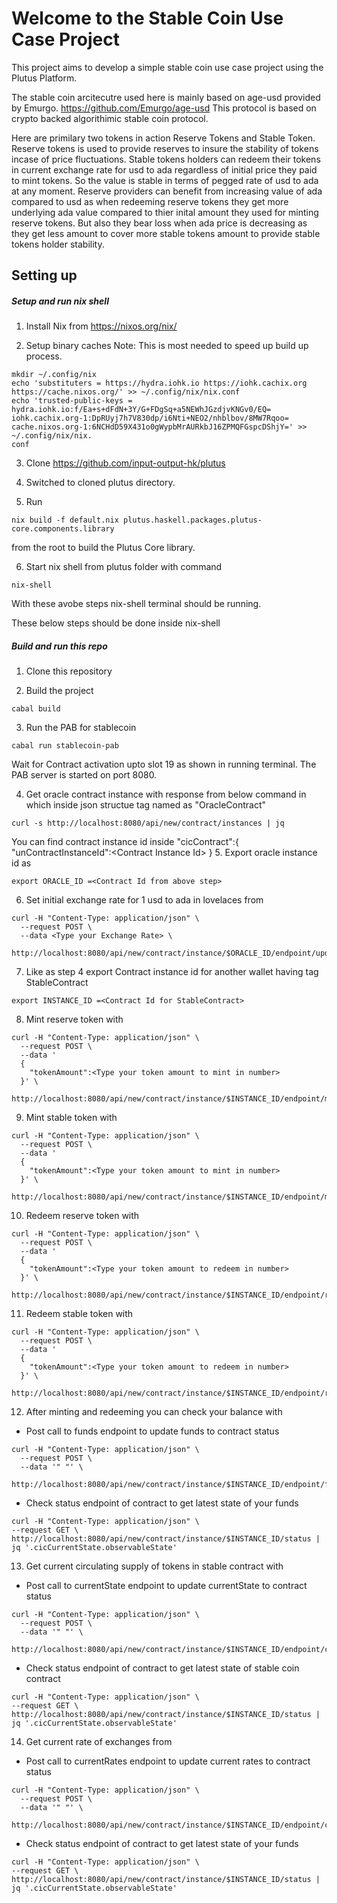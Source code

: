 # Welcome to the Stable Coin Use Case Project

This project aims to develop a simple stable coin use case project using the Plutus Platform.

The stable coin arcitecutre used here is mainly based on age-usd provided by Emurgo.
https://github.com/Emurgo/age-usd
This protocol is based on crypto backed algorithimic stable coin protocol.

Here are primilary two tokens in action Reserve Tokens and Stable Token. 
Reserve tokens is used to provide reserves to insure the stability of tokens incase of price fluctuations. Stable tokens holders can redeem their tokens in current exchange rate for usd to ada regardless of initial price they paid to mint tokens. So the value is stable in terms of pegged rate of usd to ada at any moment. Reserve providers can benefit from increasing value of ada compared to usd as when redeeming  reserve tokens they get more underlying ada value compared to thier inital amount they used for minting reserve tokens. But also they bear loss when ada price is decreasing as they get less amount to cover more stable tokens amount to provide stable tokens holder stability.
## Setting up

##### Setup and run nix shell
1. Install Nix from
https://nixos.org/nix/

2. Setup binary caches
Note: This is most needed to speed up build up process.
```
mkdir ~/.config/nix
echo 'substituters = https://hydra.iohk.io https://iohk.cachix.org https://cache.nixos.org/' >> ~/.config/nix/nix.conf
echo 'trusted-public-keys = hydra.iohk.io:f/Ea+s+dFdN+3Y/G+FDgSq+a5NEWhJGzdjvKNGv0/EQ= iohk.cachix.org-1:DpRUyj7h7V830dp/i6Nti+NEO2/nhblbov/8MW7Rqoo= cache.nixos.org-1:6NCHdD59X431o0gWypbMrAURkbJ16ZPMQFGspcDShjY=' >> ~/.config/nix/nix.
conf
```
3. Clone https://github.com/input-output-hk/plutus

4. Switched to cloned plutus directory.
5. Run 
```
nix build -f default.nix plutus.haskell.packages.plutus-core.components.library 
```
from the root to build the Plutus Core library.

6. Start nix shell from plutus folder with command
```
nix-shell
```
With these avobe steps nix-shell terminal should be running.

These below steps should be done inside nix-shell


##### Build and run this repo
1. Clone this repository

2. Build the project
```
cabal build 
```
3. Run the PAB for stablecoin
```
cabal run stablecoin-pab
```
Wait for Contract activation upto slot 19 as shown in running terminal.
The PAB server is started on port 8080.

4. Get oracle contract instance with response from below command in which inside json structue tag named as "OracleContract"
```
curl -s http://localhost:8080/api/new/contract/instances | jq
```
You can find contract instance id inside "cicContract":{
  "unContractInstanceId":\<Contract Instance Id\> 
}
5. Export oracle instance id as
``` 
export ORACLE_ID =<Contract Id from above step>
```
6. Set initial exchange rate for 1 usd to ada in lovelaces from
```
curl -H "Content-Type: application/json" \
  --request POST \
  --data <Type your Exchange Rate> \
  http://localhost:8080/api/new/contract/instance/$ORACLE_ID/endpoint/update
```
7. Like as step 4 export Contract instance id for another wallet having tag StableContract
```
export INSTANCE_ID =<Contract Id for StableContract>
```
8. Mint reserve token with
```
curl -H "Content-Type: application/json" \
  --request POST \
  --data '
  {
    "tokenAmount":<Type your token amount to mint in number>         
  }' \
  http://localhost:8080/api/new/contract/instance/$INSTANCE_ID/endpoint/mintReserveCoin
```
9. Mint stable token with
```
curl -H "Content-Type: application/json" \
  --request POST \
  --data '
  {
    "tokenAmount":<Type your token amount to mint in number>         
  }' \
  http://localhost:8080/api/new/contract/instance/$INSTANCE_ID/endpoint/mintStableCoin
```
10. Redeem reserve token with
```
curl -H "Content-Type: application/json" \
  --request POST \
  --data '
  {
    "tokenAmount":<Type your token amount to redeem in number>         
  }' \
  http://localhost:8080/api/new/contract/instance/$INSTANCE_ID/endpoint/redeemReserveCoin
```
11. Redeem stable token with
```
curl -H "Content-Type: application/json" \
  --request POST \
  --data '
  {
    "tokenAmount":<Type your token amount to redeem in number>         
  }' \
  http://localhost:8080/api/new/contract/instance/$INSTANCE_ID/endpoint/redeemStableCoin
```
12. After minting and redeeming you can check your balance with
  * Post call to funds endpoint to update funds to contract status
```
curl -H "Content-Type: application/json" \
  --request POST \
  --data '" "' \
  http://localhost:8080/api/new/contract/instance/$INSTANCE_ID/endpoint/funds
```

  * Check status endpoint of contract to get latest state of your funds
  ```
  curl -H "Content-Type: application/json" \
  --request GET \
  http://localhost:8080/api/new/contract/instance/$INSTANCE_ID/status | jq '.cicCurrentState.observableState'
  ```
13. Get current circulating supply of tokens in stable contract with
  * Post call to currentState endpoint to update currentState to contract status
```
curl -H "Content-Type: application/json" \
  --request POST \
  --data '" "' \
  http://localhost:8080/api/new/contract/instance/$INSTANCE_ID/endpoint/currentState
```

  * Check status endpoint of contract to get latest state of stable coin contract
  ```
  curl -H "Content-Type: application/json" \
  --request GET \
  http://localhost:8080/api/new/contract/instance/$INSTANCE_ID/status | jq '.cicCurrentState.observableState'
  ```

14. Get current rate of exchanges from
  * Post call to currentRates endpoint to update current rates to contract status
```
curl -H "Content-Type: application/json" \
  --request POST \
  --data '" "' \
  http://localhost:8080/api/new/contract/instance/$INSTANCE_ID/endpoint/currentRates
```

  * Check status endpoint of contract to get latest state of your funds
  ```
  curl -H "Content-Type: application/json" \
  --request GET \
  http://localhost:8080/api/new/contract/instance/$INSTANCE_ID/status | jq '.cicCurrentState.observableState'
  ```
